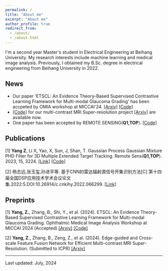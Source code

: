 ```yaml
---
permalink: /
title: "About me"
excerpt: "About me"
author_profile: true
redirect_from: 
  - /about/
  - /about.html
---
```


I'm a second year Master's student in Electrical Engineering at Beihang University. My research interests include machine learning and medical image analysis. Previously, I obtained my B.Sc. degree in electrical engineering from Beihang University in 2022.

## News
* Our paper 'ETSCL: An Evidence Theory-Based Supervised Contrastive Learning Framework for Multi-modal Glaucoma Grading' has been accpeted by OMIA workshop at MICCAI'24. [[Arxiv]](https://arxiv.org/abs/2407.14230) [[Code]](https://github.com/master-Shix/ETSCL)
* [[Code]](https://github.com/zhiyuan-yang/Edge-Guided-Cross-Scale-MRI-Super-resolution) for our multi-contrast MRI Super-resolution project [[Arxiv]](https://arxiv.org/abs/2407.05307) are available now.
* One paper has been accepted by REMOTE SENSING(**Q1,TOP**). [[Code]](https://github.com/zhiyuan-yang/GP_GGIW_PHD_Filter)

## Publications
 [1] **Yang Z**, Li X, Yao, X, Sun, J, Shan, T. Gaussian Process Gaussian Mixture PHD Filter for 3D Multiple Extended Target Tracking. Remote Sens(**Q1,TOP**). 2023, 15, 3224. [[Link]](https://www.mdpi.com/2072-4292/15/13/3224) [[Code]](https://github.com/zhiyuan-yang/GP_GGIW_PHD_Filter)
 
 [2] 杨志远,张玉玺,孙进平等. 基于CNN的雷达辐射源信号开集识别方法[C] 第十四届全国DSP应用技术学术会议论文集.2022:5.DOI:10.26914/c.cnkihy.2022.066299. [[Link]](https://kns.cnki.net/kcms2/article/abstract?v=3uoqIhG8C467SBiOvrai6ZrZfyGnw2H_RdsjEQmEf5UoODgnx8Nf3NtNfN-TsYqnI9y_V5akX2pzcZ71NC3x5A-KAo8BSxqu&uniplatform=NZKPT)

## Preprints
[1] **Yang, Z.**, Zhang, B., Shi, Y., et al. (2024). ETSCL: An Evidence Theory-Based Supervised Contrastive Learning Framework for Multi-modal Glaucoma Grading. Ophthalmic Medical Image Analysis Workshop at MICCAI 2024 (Accepted) [[Arxiv]](https://arxiv.org/abs/2407.14230) [[Code]](https://github.com/master-Shix/ETSCL)

[2] **Yang, Z.**, Zhang, B., Zeng, Z., et al. (2024). Edge-guided and Cross-scale Feature Fusion Network for 
Efficient Multi-contrast MRI Super-Resolution. (Submitted to ICPR) [[Arxiv]](https://arxiv.org/abs/2407.05307)

-------------------
Last updated: July, 2024
